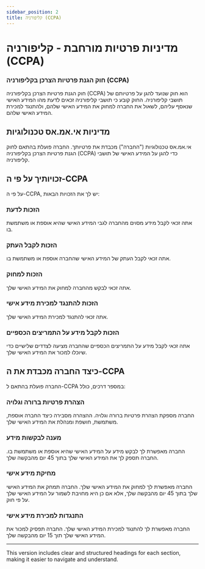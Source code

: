 ```yaml
---
sidebar_position: 2
title: קליפורניה (CCPA)
---
```



# מדיניות פרטיות מורחבת - קליפורניה (CCPA)

### חוק הגנת פרטיות הצרכן בקליפורניה (CCPA)

חוק הגנת פרטיות הצרכן בקליפורניה (CCPA) הוא חוק שנועד להגן על פרטיותם של תושבי קליפורניה. החוק קובע כי תושבי קליפורניה זכאים לדעת מהו המידע האישי שנאסף עליהם, לשאול את החברה למחוק את המידע האישי שלהם, ולהתנגד למכירת המידע האישי שלהם.

## מדיניות אי.אמ.אס טכנולוגיות

אי.אמ.אס טכנולוגיות ("החברה") מכבדת את פרטיותך. החברה פועלת בהתאם לחוק הגנת פרטיות הצרכן בקליפורניה (CCPA) כדי להגן על המידע האישי של תושבי קליפורניה.

## זכויותיך על פי ה-CCPA

על פי ה-CCPA, יש לך את הזכויות הבאות:

### הזכות לדעת
אתה זכאי לקבל מידע מסוים מהחברה לגבי המידע האישי שהיא אוספת או משתמשת בו.

### הזכות לקבל העתק
אתה זכאי לקבל העתק של המידע האישי שהחברה אוספת או משתמשת בו.

### הזכות למחוק
אתה זכאי לבקש מהחברה למחוק את המידע האישי שלך.

### הזכות להתנגד למכירת מידע אישי
אתה זכאי להתנגד למכירת המידע האישי שלך.

### הזכות לקבל מידע על התמריצים הכספיים
אתה זכאי לקבל מידע על התמריצים הכספיים שהחברה מציעה לצדדים שלישיים כדי שיוכלו למכור את המידע האישי שלך.

## כיצד החברה מכבדת את ה-CCPA

החברה פועלת בהתאם ל-CCPA במספר דרכים, כולל:

### הצהרת פרטיות ברורה וגלויה
החברה מספקת הצהרת פרטיות ברורה וגלויה. ההצהרה מסבירה כיצד החברה אוספת, משתמשת, חושפת ומנהלת את המידע האישי שלך.

### מענה לבקשות מידע
החברה מאפשרת לך לבקש מידע על המידע האישי שהיא אוספת או משתמשת בו. החברה תספק לך את המידע האישי שלך בתוך 45 יום מהבקשה שלך.

### מחיקת מידע אישי
החברה מאפשרת לך למחוק את המידע האישי שלך. החברה תמחק את המידע האישי שלך בתוך 45 יום מהבקשה שלך, אלא אם כן היא מחויבת לשמור על המידע האישי שלך על פי חוק.

### התנגדות למכירת מידע אישי
החברה מאפשרת לך להתנגד למכירת המידע האישי שלך. החברה תפסיק למכור את המידע האישי שלך תוך 15 יום מהבקשה שלך.

---

This version includes clear and structured headings for each section, making it easier to navigate and understand.